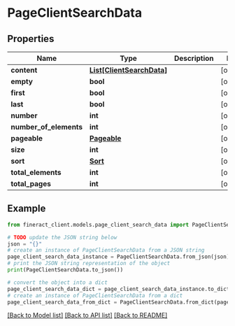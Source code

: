 # PageClientSearchData


## Properties

Name | Type | Description | Notes
------------ | ------------- | ------------- | -------------
**content** | [**List[ClientSearchData]**](ClientSearchData.md) |  | [optional] 
**empty** | **bool** |  | [optional] 
**first** | **bool** |  | [optional] 
**last** | **bool** |  | [optional] 
**number** | **int** |  | [optional] 
**number_of_elements** | **int** |  | [optional] 
**pageable** | [**Pageable**](Pageable.md) |  | [optional] 
**size** | **int** |  | [optional] 
**sort** | [**Sort**](Sort.md) |  | [optional] 
**total_elements** | **int** |  | [optional] 
**total_pages** | **int** |  | [optional] 

## Example

```python
from fineract_client.models.page_client_search_data import PageClientSearchData

# TODO update the JSON string below
json = "{}"
# create an instance of PageClientSearchData from a JSON string
page_client_search_data_instance = PageClientSearchData.from_json(json)
# print the JSON string representation of the object
print(PageClientSearchData.to_json())

# convert the object into a dict
page_client_search_data_dict = page_client_search_data_instance.to_dict()
# create an instance of PageClientSearchData from a dict
page_client_search_data_from_dict = PageClientSearchData.from_dict(page_client_search_data_dict)
```
[[Back to Model list]](../README.md#documentation-for-models) [[Back to API list]](../README.md#documentation-for-api-endpoints) [[Back to README]](../README.md)


